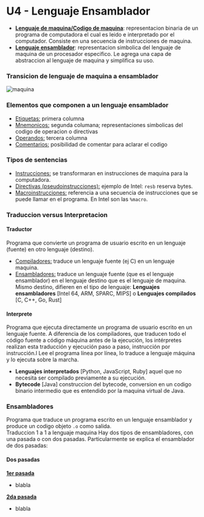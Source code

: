 # U4 - Lenguaje Ensamblador

- <ins>**Lenguaje de maquina/Codigo de maquina**</ins>: representacion binaria de un programa de computadora el cual es leido e interpretado por el computador. Consiste en una secuencia de instrucciones de maquina.<br>
- <ins>**Lenguaje ensamblador**</ins>: representacion simbolica del lenguaje de maquina de un procesador especifico. Le agrega una capa de abstraccion al lenguaje de maquina y simplifica su uso.

### Transicion de lenguaje de maquina a ensamblador
![maquina](https://github.com/cpiccin/FIUBA/assets/103950114/ec5039a8-3e1e-431d-8661-86359998d801) <br>

### Elementos que componen a un lenguaje ensamblador
- <ins>Etiquetas:</ins> primera columna
- <ins>Mnemonicos:</ins> segunda columana; representaciones simbolicas del codigo de operacion o directivas
- <ins>Operandos:</ins> tercera columna
- <ins>Comentarios:</ins> posibilidad de comentar para aclarar el codigo
  
### Tipos de sentencias
- <ins>Instrucciones:</ins> se transformaran en instrucciones de maquina para la computadora.
- <ins>Directivas (pseudoinstrucciones):</ins> ejemplo de Intel: `resb` reserva bytes.
- <ins>Macroinstrucciones:</ins> referencia a una secuencia de instrucciones que se puede llamar en el programa. En Intel son las `%macro`.

### Traduccion versus Interpretacion
#### Traductor
Programa que convierte un programa de usuario escrito en un lenguaje (fuente) en otro lenguaje (destino).
- <ins>Compiladores:</ins> traduce un lenguaje fuente (ej C) en un lenguaje maquina.
- <ins>Ensambladores:</ins> traduce un lenguaje fuente (que es el lenguaje ensamblador) en el lenguaje destino que es el lenguaje de maquina.
Mismo destino, difieren en el tipo de lenguaje: **Lenguajes ensambladores** [Intel 64, ARM, SPARC, MIPS] o **Lenguajes compilados** [C, C++, Go, Rust] 
#### Interprete
Programa que ejecuta directamente un programa de usuario escrito en un lenguaje fuente.
A diferencia de los compiladores, que traducen todo el código fuente a código máquina antes de la ejecución, los intérpretes realizan esta traducción y ejecución paso a paso, instrucción por instrucción.l Lee el programa línea por línea, lo traduce a lenguaje máquina y lo ejecuta sobre la marcha. <br>
- **Lenguajes interpretados** [Python, JavaScript, Ruby] aquel que no necesita ser compilado previamente a su ejecución.
- **Bytecode** [Java] construccion del bytecode, conversion en un codigo binario intermedio que es entendido por la maquina virtual de Java.

### Ensambladores
Programa que traduce un programa escrito en un lenguaje ensamblador y produce un codigo objeto `.o` como salida.<br>
Traduccion 1 a 1 a lenguaje maquina
Hay dos tipos de ensambladores, con una pasada o con dos pasadas. Particularmente se explica el ensamblador de dos pasadas:
#### Dos pasadas
<ins>**1er pasada**</ins> <br>
- blabla

<ins>**2da pasada**</ins> <br>
- blabla
